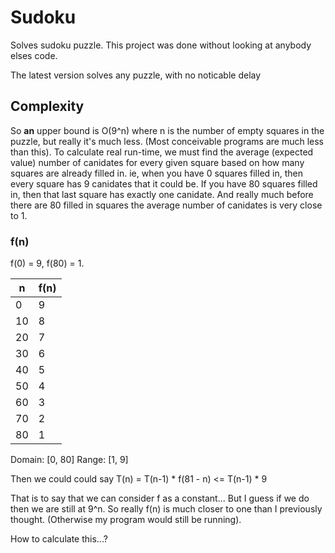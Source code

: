 # Sudoku

Solves sudoku puzzle. This project was done without looking at anybody elses code.

The latest version solves any puzzle, with no noticable delay

## Complexity

So **an** upper bound is O(9^n) where n is the number of empty squares in the puzzle, but really it's much less. (Most conceivable programs are much less than this). To calculate real run-time, we must find the average (expected value) number of canidates for every given square based on how many squares are already filled in. ie, when you have 0 squares filled in, then every square has 9 canidates that it could be. If you have 80 squares filled in, then that last square has exactly one canidate. And really much before there are 80 filled in squares the average number of canidates is very close to 1. 

### f(n)

f(0) = 9, f(80) = 1.

|  n  |f(n)|
|---- |----|
|  0  | 9  |
|  10 | 8  |
|  20 | 7  |
|  30 | 6  |
|  40 | 5  |
|  50 | 4  |
|  60 | 3  |
|  70 | 2  |
|  80 | 1  |


Domain: [0, 80]
Range: [1, 9] 

Then we could could say T(n) = T(n-1) * f(81 - n) <= T(n-1) * 9

That is to say that we can consider f as a constant... But I guess if we do then we are still at 9^n. So really f(n) is much closer to one than I previously thought. (Otherwise my program would still be running).

How to calculate this...?

